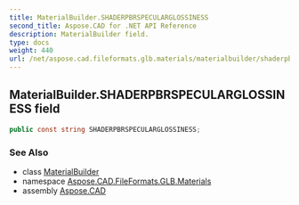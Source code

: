 ```yaml
---
title: MaterialBuilder.SHADERPBRSPECULARGLOSSINESS
second_title: Aspose.CAD for .NET API Reference
description: MaterialBuilder field. 
type: docs
weight: 440
url: /net/aspose.cad.fileformats.glb.materials/materialbuilder/shaderpbrspecularglossiness/
---
```

## MaterialBuilder.SHADERPBRSPECULARGLOSSINESS field

```csharp
public const string SHADERPBRSPECULARGLOSSINESS;
```

### See Also

* class [MaterialBuilder](../)
* namespace [Aspose.CAD.FileFormats.GLB.Materials](../../materialbuilder/)
* assembly [Aspose.CAD](../../../)


